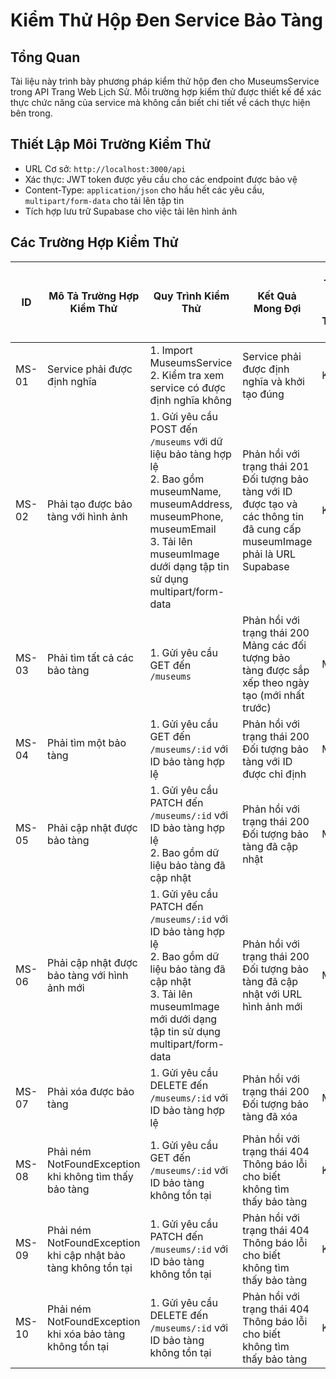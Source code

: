 # Kiểm Thử Hộp Đen Service Bảo Tàng

## Tổng Quan
Tài liệu này trình bày phương pháp kiểm thử hộp đen cho MuseumsService trong API Trang Web Lịch Sử. Mỗi trường hợp kiểm thử được thiết kế để xác thực chức năng của service mà không cần biết chi tiết về cách thực hiện bên trong.

## Thiết Lập Môi Trường Kiểm Thử
- URL Cơ sở: `http://localhost:3000/api`
- Xác thực: JWT token được yêu cầu cho các endpoint được bảo vệ
- Content-Type: `application/json` cho hầu hết các yêu cầu, `multipart/form-data` cho tải lên tập tin
- Tích hợp lưu trữ Supabase cho việc tải lên hình ảnh

## Các Trường Hợp Kiểm Thử

| ID | Mô Tả Trường Hợp Kiểm Thử | Quy Trình Kiểm Thử | Kết Quả Mong Đợi | Phụ Thuộc Giữa Các Trường Hợp | Kết Quả | Ngày Kiểm Thử | Ghi Chú |
|----|----------------------|---------------------|-----------------|---------------------------|--------|-----------|------|
| MS-01 | Service phải được định nghĩa | 1. Import MuseumsService<br>2. Kiểm tra xem service có được định nghĩa không | Service phải được định nghĩa và khởi tạo đúng | Không | | | Xác thực cơ bản sự tồn tại của service |
| MS-02 | Phải tạo được bảo tàng với hình ảnh | 1. Gửi yêu cầu POST đến `/museums` với dữ liệu bảo tàng hợp lệ<br>2. Bao gồm museumName, museumAddress, museumPhone, museumEmail<br>3. Tải lên museumImage dưới dạng tập tin sử dụng multipart/form-data | Phản hồi với trạng thái 201<br>Đối tượng bảo tàng với ID được tạo và các thông tin đã cung cấp<br>museumImage phải là URL Supabase | Không | | | Yêu cầu tích hợp lưu trữ Supabase |
| MS-03 | Phải tìm tất cả các bảo tàng | 1. Gửi yêu cầu GET đến `/museums` | Phản hồi với trạng thái 200<br>Mảng các đối tượng bảo tàng được sắp xếp theo ngày tạo (mới nhất trước) | MS-02 | | | |
| MS-04 | Phải tìm một bảo tàng | 1. Gửi yêu cầu GET đến `/museums/:id` với ID bảo tàng hợp lệ | Phản hồi với trạng thái 200<br>Đối tượng bảo tàng với ID được chỉ định | MS-02 | | | |
| MS-05 | Phải cập nhật được bảo tàng | 1. Gửi yêu cầu PATCH đến `/museums/:id` với ID bảo tàng hợp lệ<br>2. Bao gồm dữ liệu bảo tàng đã cập nhật | Phản hồi với trạng thái 200<br>Đối tượng bảo tàng đã cập nhật | MS-02 | | | |
| MS-06 | Phải cập nhật được bảo tàng với hình ảnh mới | 1. Gửi yêu cầu PATCH đến `/museums/:id` với ID bảo tàng hợp lệ<br>2. Bao gồm dữ liệu bảo tàng đã cập nhật<br>3. Tải lên museumImage mới dưới dạng tập tin sử dụng multipart/form-data | Phản hồi với trạng thái 200<br>Đối tượng bảo tàng đã cập nhật với URL hình ảnh mới | MS-02 | | | Yêu cầu tích hợp lưu trữ Supabase |
| MS-07 | Phải xóa được bảo tàng | 1. Gửi yêu cầu DELETE đến `/museums/:id` với ID bảo tàng hợp lệ | Phản hồi với trạng thái 200<br>Đối tượng bảo tàng đã xóa | MS-02 | | | |
| MS-08 | Phải ném NotFoundException khi không tìm thấy bảo tàng | 1. Gửi yêu cầu GET đến `/museums/:id` với ID bảo tàng không tồn tại | Phản hồi với trạng thái 404<br>Thông báo lỗi cho biết không tìm thấy bảo tàng | Không | | | |
| MS-09 | Phải ném NotFoundException khi cập nhật bảo tàng không tồn tại | 1. Gửi yêu cầu PATCH đến `/museums/:id` với ID bảo tàng không tồn tại | Phản hồi với trạng thái 404<br>Thông báo lỗi cho biết không tìm thấy bảo tàng | Không | | | |
| MS-10 | Phải ném NotFoundException khi xóa bảo tàng không tồn tại | 1. Gửi yêu cầu DELETE đến `/museums/:id` với ID bảo tàng không tồn tại | Phản hồi với trạng thái 404<br>Thông báo lỗi cho biết không tìm thấy bảo tàng | Không | | | |
